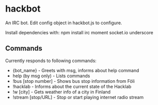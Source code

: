 # hackbot
An IRC bot. Edit config object in hackbot.js to configure.

Install dependencies with:
npm install irc moment socket.io underscore

## Commands
Currently responds to following commands:
* {bot_name} - Greets with msg, informs about help command
* help (by msg only) - Lists commands
* !bus [stop number] - Shows bus stop information from Föli
* !hacklab - Informs about the current state of the Hacklab
* !w [city] - Gets weather info of a city in Finland
* !stream [stop/URL] - Stop or start playing internet radio stream
